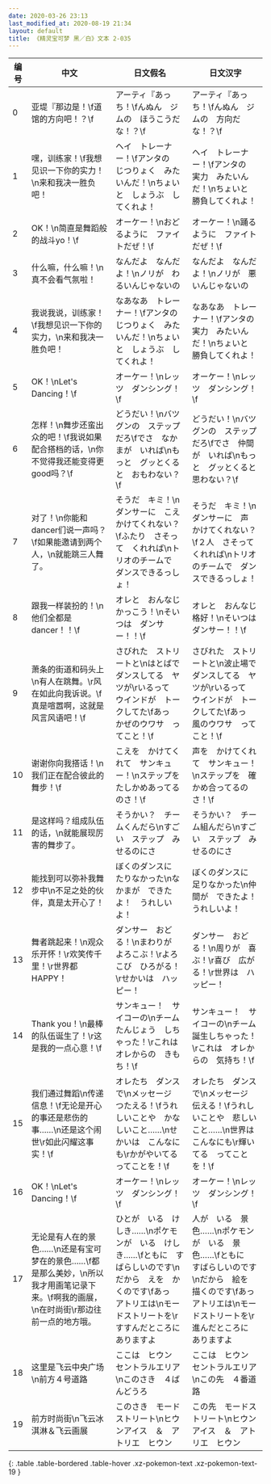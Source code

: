 ```yaml
---
date: 2020-03-26 23:13
last_modified_at: 2020-08-19 21:34
layout: default
title: 《精灵宝可梦 黑／白》文本 2-035
---
```

| 编号 | 中文 | 日文假名 | 日文汉字 |
| ---- | ---- | ---- | --- |
| 0 | 亚堤『那边是！\f道馆的方向吧！？\f | アーティ『あっち！\fんぬん　ジムの　ほうこうだな！？\f | アーティ『あっち！\fんぬん　ジムの　方向だな！？\f |
| 1 | 嘿，训练家！\f我想见识一下你的实力！\n来和我决一胜负吧！ | ヘイ　トレーナー！\fアンタの　じつりょく　みたいんだ！\nちょいと　しょうぶ　してくれよ！ | ヘイ　トレーナー！\fアンタの　実力　みたいんだ！\nちょいと　勝負してくれよ！ |
| 2 | OK！\n简直是舞蹈般的战斗yo！\f | オーケー！\nおどるように　ファイトだぜ！\f | オーケー！\n踊るように　ファイトだぜ！\f |
| 3 | 什么嘛，什么嘛！\n真不会看气氛啦！ | なんだよ　なんだよ！\nノリが　わるいんじゃないの | なんだよ　なんだよ！\nノリが　悪いんじゃないの |
| 4 | 我说我说，训练家！\f我想见识一下你的实力，\n来和我决一胜负吧！ | なあなあ　トレーナー！\fアンタの　じつりょく　みたいんだ！\nちょいと　しょうぶ　してくれよ！ | なあなあ　トレーナー！\fアンタの　実力　みたいんだ！\nちょいと　勝負してくれよ！ |
| 5 | OK！\nLet's Dancing！\f | オーケー！\nレッツ　ダンシング！\f | オーケー！\nレッツ　ダンシング！\f |
| 6 | 怎样！\n舞步还蛮出众的吧！\f我说如果配合搭档的话，\n你不觉得我还能变得更good吗？\f | どうだい！\nバツグンの　ステップだろ\fでさ　なかまが　いれば\nもっと　グッとくると　おもわない？\f | どうだい！\nバツグンの　ステップだろ\fでさ　仲間が　いれば\nもっと　グッとくると　思わない？\f |
| 7 | 对了！\n你能和dancer们说一声吗？\f如果能邀请到两个人，\n就能跳三人舞了。 | そうだ　キミ！\nダンサーに　こえ　かけてくれない？\fふたり　さそって　くれれば\nトリオのチームで　ダンスできるっしょ！ | そうだ　キミ！\nダンサーに　声　かけてくれない？\f２人　さそって　くれれば\nトリオのチームで　ダンスできるっしょ！ |
| 8 | 跟我一样装扮的！\n他们全都是dancer！！\f | オレと　おんなじ　かっこう！\nそいつは　ダンサー！！\f | オレと　おんなじ　格好！\nそいつは　ダンサー！！\f |
| 9 | 萧条的街道和码头上\n有人在跳舞。\r风在如此向我诉说。\f真是喧嚣啊，这就是风言风语吧！\f | さびれた　ストリートと\nはとばで　ダンスしてる　ヤツが\rいるって　ウインドが　トークしてた\fあっ　かぜのウワサ　ってこと！\f | さびれた　ストリートと\n波止場で　ダンスしてる　ヤツが\rいるって　ウインドが　トークしてた\fあっ　風のウワサ　ってこと！\f |
| 10 | 谢谢你向我搭话！\n我们正在配合彼此的舞步！\f | こえを　かけてくれて　サンキュー！\nステップを　たしかめあってるのさ！\f | 声を　かけてくれて　サンキュー！\nステップを　確かめ合ってるのさ！\f |
| 11 | 是这样吗？组成队伍的话，\n就能展现厉害的舞步了。 | そうかい？　チームくんだら\nすごい　ステップ　みせるのにさ | そうかい？　チーム組んだら\nすごい　ステップ　みせるのにさ |
| 12 | 能找到可以弥补我舞步中\n不足之处的伙伴，真是太开心了！ | ぼくのダンスに　たりなかった\nなかまが　できたよ！　うれしいよ！ | ぼくのダンスに　足りなかった\n仲間が　できたよ！　うれしいよ！ |
| 13 | 舞者跳起来！\n观众乐开怀！\r欢笑传千里！\r世界都HAPPY！ | ダンサー　おどる！\nまわりが　よろこぶ！\rよろこび　ひろがる！\rせかいは　ハッピー！ | ダンサー　おどる！\n周りが　喜ぶ！\r喜び　広がる！\r世界は　ハッピー！ |
| 14 | Thank you！\n最棒的队伍诞生了！\r这是我的一点心意！\f | サンキュー！　サイコーの\nチーム　たんじょう　しちゃった！\rこれは　オレからの　きもち！\f | サンキュー！　サイコーの\nチーム　誕生しちゃった！\rこれは　オレからの　気持ち！\f |
| 15 | 我们通过舞蹈\n传递信息！\f无论是开心的事还是悲伤的事……\n还是这个闹世\r如此闪耀这事实！\f | オレたち　ダンスで\nメッセージ　つたえる！\fうれしいことや　かなしいこと……\nせかいは　こんなにも\rかがやいてる　ってことを！\f | オレたち　ダンスで\nメッセージ　伝える！\fうれしいことや　悲しいこと……\n世界は　こんなにも\r輝いてる　ってことを！\f |
| 16 | OK！\nLet's Dancing！\f | オーケー！\nレッツ　ダンシング！\f | オーケー！\nレッツ　ダンシング！\f |
| 17 | 无论是有人在的景色……\n还是有宝可梦在的景色……\f都是那么美妙，\n所以我才用画笔记录下来。\f啊我的画展，\n在时尚街\r那边往前一点的地方哦。 | ひとが　いる　けしき……\nポケモンが　いる　けしき……\fともに　すばらしいのです\nだから　えを　かくのです\fあっ　アトリエは\nモードストリートを\rすすんだところに　ありますよ | 人が　いる　景色……\nポケモンが　いる　景色……\fともに　すばらしいのです\nだから　絵を　描くのです\fあっ　アトリエは\nモードストリートを\r進んだところに　ありますよ |
| 18 | 这里是飞云中央广场\n前方４号道路 | ここは　ヒウン　セントラルエリア\nこのさき　４ばんどうろ | ここは　ヒウン　セントラルエリア\nこの先　４番道路 |
| 19 | 前方时尚街\n飞云冰淇淋＆飞云画展 | このさき　モードストリート\nヒウンアイス　＆　アトリエ　ヒウン | この先　モードストリート\nヒウンアイス　＆　アトリエ　ヒウン |
{: .table .table-bordered .table-hover .xz-pokemon-text .xz-pokemon-text-19 }